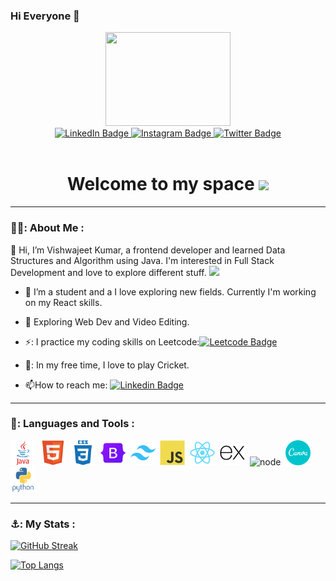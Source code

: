 ### Hi Everyone 👋

<div id="header" align="center">
  <img src="https://i.pinimg.com/originals/02/74/20/0274207612d515f49012c87803a9e631.gif" width="200" height="150"/>
</div>
<div id="badges" align="center">
  <a href="https://linkedin.com/in/vishwajeet-kumar-00b817239/">
    <img src="https://img.shields.io/badge/LinkedIn-blue?style=for-the-badge&logo=linkedin&logoColor=white" alt="LinkedIn Badge"/>
  </a>
  <a href="https://www.instagram.com/vishwajeet_kumar_patel/">
    <img src="https://img.shields.io/badge/Instagram-red?style=for-the-badge&logo=instagram&logoColor=white" alt="Instagram Badge"/>
  </a>
  <a href="https://twitter.com/the_dead_vibe/">
    <img src="https://img.shields.io/badge/Twitter-blue?style=for-the-badge&logo=twitter&logoColor=white" alt="Twitter Badge"/>
   </a><br>
  <img src="https://komarev.com/ghpvc/?Vishwajeet Kumar=Vishwajeet-Kumar-Patel&style=flat-square&color=blue" alt=""/>
</div>

<h1 align="center">
  Welcome to my space
  <img src="[https://media.giphy.com/media/hvRJCLFzcasrR4ia7z/giphy.gif]" width="30px"/>
</h1>


<hr>

### 👨‍💻: About Me :
👋 Hi, I’m Vishwajeet Kumar, a frontend developer and learned Data Structures and Algorithm using Java. I'm interested in Full Stack Development and love to explore different stuff.
<img src="https://media.giphy.com/media/WUlplcMpOCEmTGBtBW/giphy.gif" width="30">
<br>
- :telescope: I’m a student and a I love exploring new fields. Currently I'm working on my React skills.

- :seedling: Exploring Web Dev and Video Editing.

- ⚡: I practice my coding skills on Leetcode:[![Leetcode Badge](https://img.shields.io/badge/-leetcode-black?style=flat&logo=leetcode&logoColor=orange)](https://leetcode.com/vishwajeet_kumar_patel/)

- 🏏: In my free time, I love to play Cricket.

- :mailbox:How to reach me: [![Linkedin Badge](https://img.shields.io/badge/-linkedIn-blue?style=flat&logo=linkedin&logoColor=white)](https://linkedin.com/in/vishwajeet-kumar-00b817239)


---

### 🧰: Languages and Tools :

<div>
  <img src="https://github.com/devicons/devicon/blob/master/icons/java/java-original-wordmark.svg" title="Java" alt="Java" width="40" height="40"/>&nbsp;
  <img src="https://github.com/devicons/devicon/blob/master/icons/html5/html5-original.svg" title="HTML5" alt="HTML" width="40" height="40"/>&nbsp;
  <img src="https://github.com/devicons/devicon/blob/master/icons/css3/css3-plain-wordmark.svg"  title="CSS3" alt="CSS" width="40" height="40"/>&nbsp;
  <img src="https://github.com/devicons/devicon/blob/master/icons/bootstrap/bootstrap-original.svg" title="Bootstarp" alt="bootstrap" width="40" height="40"/>&nbsp;
  <img src="https://github.com/devicons/devicon/blob/master/icons/tailwindcss/tailwindcss-original.svg" title="Tailwind" alt="Tailwind" width="40" height="40"/>&nbsp;
  <img src="https://github.com/devicons/devicon/blob/master/icons/javascript/javascript-original.svg" title="JavaScript" alt="JavaScript" width="40" height="40">&nbsp;
  <img src="https://github.com/devicons/devicon/blob/master/icons/react/react-original.svg" title="react" alt="React" width="40" height="40"/>&nbsp;
  <img src="https://github.com/devicons/devicon/blob/master/icons/express/express-original.svg" alt='express' width='40' height='40'/>&nbsp;
  <img src="https://github.com/devicons/devicon/blob/master/icons/node/node-original.svg" alt='node' width='40' height='40'/>&nbsp;
  <img src="https://github.com/devicons/devicon/blob/master/icons/canva/canva-original.svg" title='canvas' alt='canvas' width='40' height='40'/>&nbsp;
  <img src="https://github.com/devicons/devicon/blob/master/icons/python/python-original-wordmark.svg" alt='python' width='40' height='40'/>&nbsp;
</div>

---

### ⚓: My Stats :

[![GitHub Streak](http://github-readme-streak-stats.herokuapp.com?user=Vishwajeet-Kumar-Patel&theme=dark)](https://git.io/streak-stats)

[![Top Langs](https://github-readme-stats.vercel.app/api/top-langs/?username=Vishwajeet-Kumar-Patel&layout=compact&theme=vision-friendly-dark)](https://github.com/anuraghazra/github-readme-stats)

###
<!--- 👋 Hi, I’m@Vishwajeet-Kumar-Patel
- 👀 I’m interested in learning new stuff and exploring arious field
-  I’m currently working on front-end devolpent.
-  I’m looking to collaborate on projects related to Java and Front End Development.
-  How to reach me ...
   twitter handle : @the_dead_vibe
   linkedin :  vishwajeet-kumar-00b817239
--->
<!---
Vishwajeet-Kumar-Patel is a ✨ special ✨ repository because its `README.md` (this file) appears on your GitHub profile.
You can click the Preview link to take a look at your changes.
--->

<!--
**Vishwajeet-Kumar-Patel** is a ✨ _special_ ✨ repository because its `README.md` (this file) appears on your GitHub profile.

Here are some ideas to get you started:

- 🔭 I’m currently working on ...
- 🌱 I’m currently learning ...
- 👯 I’m looking to collaborate on ...
- 🤔 I’m looking for help with ...
- 💬 Ask me about ...
- 📫 How to reach me: ...
- 😄 Pronouns: ...
- ⚡ Fun fact: ...
  <img src="https://img.shields.io/static/v1?message=LinkedIn&logo=linkedin&label=&color=0077B5&logoColor=white&labelColor=&style=for-the-badge" height="35" alt="linkedin logo"  />
  <img src="https://img.shields.io/static/v1?message=Twitter&logo=twitter&label=&color=1DA1F2&logoColor=white&labelColor=&style=for-the-badge" height="35" alt="twitter logo"  />
</div>

###
